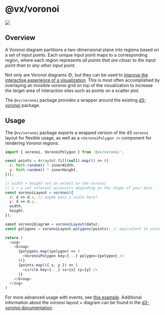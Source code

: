 # @vx/voronoi

<a title="@vx/voronoi npm downloads" href="https://www.npmjs.com/package/@vx/voronoi">
  <img src="https://img.shields.io/npm/dm/@vx/voronoi.svg?style=flat-square" />
</a>

## Overview

A Voronoi diagram partitions a two-dimensional plane into regions based on a set of input points.
Each unique input point maps to a corresponding region, where each region represents _all points
that are closer to the input point than to any other input point_.

Not only are Voronoi diagrams :heart_eyes:, but they can be used to [improve the interactive experience
of a visualization](https://www.visualcinnamon.com/2015/07/voronoi.html). This is most often
accomplished by overlaying an invisible voronoi grid on top of the visualization to increase the
target area of interaction sites such as points on a scatter plot.

The `@vx/voronoi` package provides a wrapper around the existing [d3-voronoi](https://github.com/d3/d3-voronoi)
package.

## Usage

The `@vx/voronoi` package exports a wrapped version of the d3 `voronoi` layout for flexible usage,
as well as a `<VoronoiPolygon />` component for rendering Voronoi regions.

```js
import { voronoi, VoronoiPolygon } from '@vx/voronoi';

const points = Array(n).fill(null).map(() => ({
  x: Math.random() * innerWidth,
  y: Math.random() * innerHeight,
}));

// width + height set an extent on the voronoi
// x + y set relevant accessors depending on the shape of your data
const voronoiLayout = voronoi({
  x: d => d.x, // maybe pass a scale here?
  y: d => d.y,
  width,
  height,
});

const voronoiDiagram = voronoiLayout(data);
const polygons = voronoiLayout.polygons(points); // equivalent to voronoiDiagram.polygons()

return (
  <svg>
    <Group>
      {polygons.map((polygon) => (
        <VoronoiPolygon key={...} polygon={polygon} />
      ))}
      {points.map(({ x, y }) => (
        <circle key={...} cx={x} cy={y} />
      )}
    </Group>
  </svg>
)
```

For more advanced usage with events, see [this example](https://vx-demo.now.sh/voronoi). Additional
information about the voronoi layout + diagram can be found in the
[d3-voronoi documentation](https://github.com/d3/d3-voronoi).
